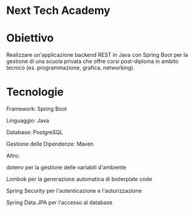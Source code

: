 # Next Tech Academy
# Obiettivo
Realizzare un'applicazione backend REST in Java con Spring Boot per la gestione di una scuola privata che offre corsi post-diploma in ambito tecnico (es. programmazione, grafica, networking).

# Tecnologie
Framework: Spring Boot 

Linguaggio: Java

Database: PostgreSQL

Gestione delle Dipendenze: Maven

Altro:

dotenv per la gestione delle variabili d'ambiente

Lombok per la generazione automatica di boilerplate code

Spring Security per l'autenticazione e l'autorizzazione

Spring Data JPA per l'accesso al database
